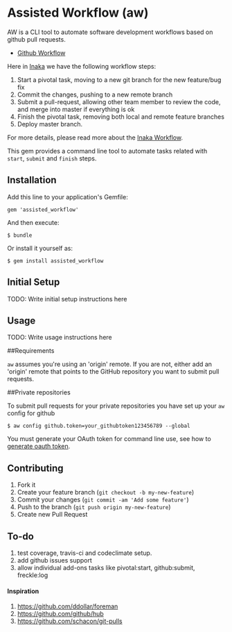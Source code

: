 # Assisted Workflow (aw)

AW is a CLI tool to automate software development workflows based on github pull requests.

* [Github Workflow](http://scottchacon.com/2011/08/31/github-flow.html)

Here in [Inaka](http://inaka.net) we have the following workflow steps:

1. Start a pivotal task, moving to a new git branch for the new feature/bug fix
2. Commit the changes, pushing to a new remote branch
3. Submit a pull-request, allowing other team member to review the code, and merge into master if everything is ok
4. Finish the pivotal task, removing both local and remote feature branches
5. Deploy master branch.

For more details, please read more about the [Inaka Workflow](https://github.com/inaka/inaka_corp/wiki/Inaka-Workflow).

This gem provides a command line tool to automate tasks related with `start`, `submit` and `finish` steps.

## Installation

Add this line to your application's Gemfile:

    gem 'assisted_workflow'

And then execute:

    $ bundle

Or install it yourself as:

    $ gem install assisted_workflow
    
## Initial Setup

TODO: Write initial setup instructions here

## Usage

TODO: Write usage instructions here

##Requirements

`aw` assumes you're using an 'origin' remote.  If you are not,
either add an 'origin' remote that points to the GitHub repository you want to submit pull requests.

##Private repositories

To submit pull requests for your private repositories you have set up your `aw` config for github

    $ aw config github.token=your_githubtoken123456789 --global

You must generate your OAuth token for command line use, see how to [generate oauth token](https://help.github.com/articles/creating-an-oauth-token-for-command-line-use).

## Contributing

1. Fork it
2. Create your feature branch (`git checkout -b my-new-feature`)
3. Commit your changes (`git commit -am 'Add some feature'`)
4. Push to the branch (`git push origin my-new-feature`)
5. Create new Pull Request

## To-do

1. test coverage, travis-ci and codeclimate setup.
2. add github issues support
3. allow individual add-ons tasks like pivotal:start, github:submit, freckle:log

#### Inspiration

1. https://github.com/ddollar/foreman
2. https://github.com/github/hub
3. https://github.com/schacon/git-pulls
